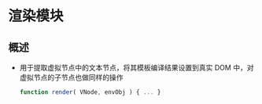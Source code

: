 # 渲染模块

## 概述

- 用于提取虚拟节点中的文本节点，将其模板编译结果设置到真实 DOM 中，对虚拟节点的子节点也做同样的操作

    ```js
    function render( VNode, envObj ) { ... }
    ```
